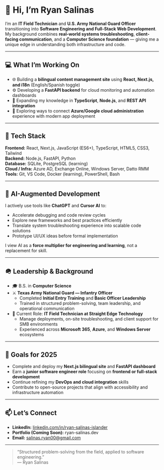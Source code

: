 # 👋 Hi, I’m Ryan Salinas

I’m an **IT Field Technician** and **U.S. Army National Guard Officer** transitioning into **Software Engineering and Full-Stack Web Development**.  
My background combines **real-world systems troubleshooting**, **client-facing communication**, and a **Computer Science foundation** — giving me a unique edge in understanding both infrastructure and code.

---

## 💻 What I’m Working On

- 🌐 Building a **bilingual content management site** using **React, Next.js, and i18n** (English/Spanish toggle)
- ⚙️ Developing a **FastAPI backend** for cloud monitoring and automation dashboards
- 🧠 Expanding my knowledge in **TypeScript**, **Node.js**, and **REST API integration**
- 🧩 Exploring ways to connect **Azure/Google cloud administration** experience with modern app deployment

---

## 🧰 Tech Stack

**Frontend:** React, Next.js, JavaScript (ES6+), TypeScript, HTML5, CSS3, Tailwind  
**Backend:** Node.js, FastAPI, Python  
**Database:** SQLite, PostgreSQL (learning)  
**Cloud / Infra:** Azure AD, Exchange Online, Windows Server, Datto RMM  
**Tools:** Git, VS Code, Docker (learning), PowerShell, Bash  

---

## 🤖 AI-Augmented Development

I actively use tools like **ChatGPT** and **Cursor AI** to:
- Accelerate debugging and code review cycles  
- Explore new frameworks and best practices efficiently  
- Translate system troubleshooting experience into scalable code solutions  
- Prototype UI/UX ideas before formal implementation  

I view AI as a **force multiplier for engineering and learning**, not a replacement for skill.

---

## 🪖 Leadership & Background

- 🎓 B.S. in **Computer Science**  
- ⚔️ **Texas Army National Guard — Infantry Officer**  
  - Completed **Initial Entry Training** and **Basic Officer Leadership**  
  - Trained in structured problem-solving, team leadership, and operational communication  
- 💼 Current Role: **IT Field Technician at Straight Edge Technology**  
  - Manage deployments, on-site troubleshooting, and client support for SMB environments  
  - Experienced across **Microsoft 365**, **Azure**, and **Windows Server** ecosystems

---

## 🚀 Goals for 2025

- Complete and deploy my **Next.js bilingual site** and **FastAPI dashboard**  
- Earn a **junior software engineer role** focusing on **frontend or full-stack development**  
- Continue refining my **DevOps and cloud integration** skills  
- Contribute to open-source projects that align with accessibility and infrastructure automation  

---

## 📫 Let’s Connect

- **LinkedIn:** [linkedin.com/in/ryan-salinas-islander](https://linkedin.com/in/ryan-salinas-islander)  
- **Portfolio (Coming Soon):** ryan-salinas.dev  
- **Email:** salinas.ryan00@gmail.com 

---

> “Structured problem-solving from the field, applied to software engineering.”  
> — Ryan Salinas



<!---
Gibbtronimo/Gibbtronimo is a ✨ special ✨ repository because its `README.md` (this file) appears on your GitHub profile.
You can click the Preview link to take a look at your changes.
--->
